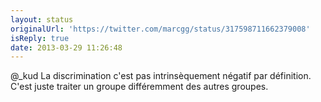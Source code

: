```yaml
---
layout: status
originalUrl: 'https://twitter.com/marcgg/status/317598711662379008'
isReply: true
date: 2013-03-29 11:26:48
---
```


@_kud La discrimination c'est pas intrinsèquement négatif par définition. C'est juste traiter un groupe différemment des autres groupes.
